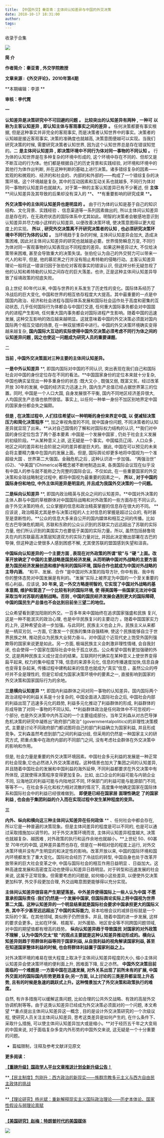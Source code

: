 ```yaml
---
title: 【中国外交】秦亚青：主体间认知差异与中国的外交决策
date: 2018-10-17 18:31:00
author: 
tags: 
---
```



收录于合集

![](/images/3588/2.gif)

**简 介**

  

 **作者简介：秦亚青 , 外交学院教授**

 **文章来源 :《外交评论》，2010年第4期**

 **本期编辑：李源 **

**审核：李代霓**

**一**

 **认知差异是决策研究中不可回避的问题** **。** **比较突出的认知差异有两种** **,** **一种可** **以称为主客认知差异**
**,** **即认知主体与客观事实之间的差异** **。** 任何决策都要有事实根据, 但是这种事实并非完全的客观事实,
而是决策者认知世界中的事实。决策者的认知越是接近客观事实, 决策的准确度也就越高, 决策意图便越可以实现。当我们研究决策的时候, 需要研究决策者认知世界,
因为这个认知世界总是存在错误知觉的。二 **是主体间认知差异** **,** **即决策环境中不同行为体对同一事物的不同认知** **。**
行为体的认知世界是在多种复杂的环境中形成的, 这个环境中存在不同的、但却又是不断互动的行为体。他们都是根据自己的历史背景和实践经验,
对环境和环境中的其他行为体作出判断,
并在这种判断的基础上进行决策。诸多错综复杂的因素——宏观的和微观的、经济的和社会的、内部的和外部的——构成了一个错综复杂的决策环境。这个环境越是复杂,
其中的互动因素和互动关系也就越多, 不同行为体对同一事物的认知差异也就越大。对于第一种的主客认知差异已有不少著述, 但 **主体**
**间认知差异及其导致的后果却没有深入的 ****、** **有重要影响的研究成果 ****。**

 **外交决策中的主体间认知差异也是明显的** **。** 由于行为体的认知是基于自己的知识结构、文化背景、实践经验 、信息渠道等一系列因素做出的,
所以主体间认知差异总是存在的，在无政府状态的国际体系中尤其如此。明智的决策者会敏感地意识到认知差异并尽力缩小这样的认知差异, 以便改善决策环境,
使决策意图得以更大程度上的实现。 **所以** **,** **研究外交决策离不开研究决策者的认知** **,** **也必须研究决策环**
**境中不同行为体的认知** **。** 当环境趋于复杂的时候, 主体间认知差异会加大, 造成决策困难,
因此对主体间认知差异的研究也就越是必要。世界情势瞬息万变, 不同行为体对同一客观事物的认知表现出不同程度的差异。如果这种差异过大, 不仅给决策带来困难,
甚至会导致重大的决策失误。张伯伦认为自己的外交努力可以带来一代人的和平, 但是,
他的慕尼黑之行并没有阻止希特勒的侵略行动。主客认知差异理论一般将这一错误归因于张伯伦对客观事实的错误认识,
但这样分析无疑忽视了他的认知和希特勒的认知之间存在的巨大落差。也许, 正是这种主体间认知差异导致了绥靖政策的彻底失败。

自上世纪 80年代以来, 中国与世界的关系发生了历史性的变化。国际体系经历了冷战后的巨大变化,
中国和世界的相互依存程度大大提高。其中最重要的一点是中国国内政治、经济和社会进程与国际体系发展和国际社会运作处于高度和密集的互动状态,
几乎任何国际行为体都会与中国打交道, 任何重大国际事务都会对中国国内的进程产生影响, 任何重大国内事务都会对国际进程产生影响。随着中国的迅速发展,
这种交互影响的效应越来越明显。这就意味着中国的外交决策必须面对国内国际两个相互交错的场景, 在一种双层博弈中进行。中国的外交决策环境确实变得越来越复杂,
**国内国际大互动的实际使得中国外交决策必须考虑不同行为体之间的认知差异问题 , 因之也使这一问题成为研究人员的重要课题**。

  

二

 **当前** **, 中国外交决策面对三种主要的主体间认知差异。**

 **一是中外认知差异** **, 即国内国际对中国的不同认识,
突出表现在我们自己和国际社会对中国的身份定位存在不同的看法。**中国国家身份的定位本来就十分复杂, 中国也确实呈现出一种多重身份的状态 :既大又小 ,
既强又弱, 既富又贫。经过改革开放 30年的发展, 中国的经济实力迅速上升, 国内生产总值已经占据世界第三的位置。同时, 中国是一个人口大国,
自身发展很不平衡, 国内不同地区经济差异很大, 人均国民生产总值也依然很低。事实上, 以任何一种单一身份不加区别地界定中国的国家身份都会失之偏颇。

 **但是** **, 在决策过程中, 人们往往希望以一种明晰的身份来界定中国, 以** **便减轻决策压力和简化决策程序** **, 加之审视角度的不同,
就中国身份问题, 不同决策者的认知差异就显现了出来。**从对自己国情的了解和对国际权力结构的认识, **我们对中国的身份定位包含了两个基本要素
:中国是一个发展中国家 , 仍处于社会主义发展的初级阶段。**从某种意义上讲, 这无疑是一个事实。中国幅员辽阔、人口众多 ,
地区之间的差异和社会阶层之间的差异都是巨大的。据此, 中国在可以预见的未来会将主要精力集中在国内的发展上面。但是, 国际舆论却更多地将中国视为一个准超级大国
、世界第二大强国。金融危机之后 , 这种认识进一步加强。 “两强治世” (G2)、“中美国”(Chimerica)等概念被不断地制造出来,
各类国际会议现在似乎没有中国人的参与就不能称之为完整的国际会议。不仅如此, 在一些重要国家的外交决策和全球战略制定过程中, 都将中国视为最重要的因素之一。
**所以 , 对于中国的国际身份和地位, 中外主体间差异是明显的, 并且成为我国外交决策的一个问题。**

 **二是纵向认知差异** **,
即国内政治精英与民众之间的认知差异。**中国对外决策的主体人群与中国的草根群体对中国国际战略和对外政策的一些方面存在不同认识。由于外交决策的特点,
公众掌握的信息和政治精英掌握的信息存在很大的不同。 **应该说 , 政治精英尤其是参与决策过程的人士对信息的掌握是超过公众的,
有时甚至是垄断性的。**公众的信息大多来自公开的国内媒体和相互之间的传播。比如在古巴导弹危机期间,
苏联和东欧的公众认识到的苏联实力远远超出了苏联的实际力量, 他们所认识到的美国实力也要低于美国的实际力量。所以,
虽然包括赫鲁晓夫在内的苏联最高决策层知道双方的实际力量对比, 并因此决定撤出部署在古巴的导弹, 但这种退让使很多人感到困惑不解,
尤其使苏联的盟国感到失望和沮丧。

 **中国纵向认知差异的一个主要方面** **, 表现在对外政策的所谓“软”与 “硬 ”上面。改革开放确定了中国的主要战略是国民经济发展,
从而明确中国对外战略的主要方面是为国民经济发展创造和维护有利的国际环境, 国际合作也就成为中国对外战略的主导内涵**。 “和平、发展、合作
”是中国对外决策的指导方针, 你中有我、我中有你的整体态势对中国发展是有利的。“发展”实际上被界定为中国的一个至关重要的 核心利益。应该说, **30
年来, 这一外交方略是明智的, 它实现了中国对外战略的基本意图, 维护和营造了一个比较有利的国际环境, 使**
**得美国等一些国家无法对中国采取当年对苏联的遏制战略。否则** **, 中国的国民经济发展会遇到更大的国际障碍,
中国的国民生产总值也不会达到目前坐三望二的地位。**

公众希望看到更加阳刚的外交。一百多年来中国始终在追求国家强盛和民族 复兴, 这是一种不能泯灭的政治心理, 也是中华民族复兴的主要动力
。随着中国国家实力的上升, 这种希望会进一步加强。与此同时, 民族主义也会上升。民族主义从来都是一柄双刃剑, 一方面, 它激发一个民族的集体自强精神,
使这个民族能够自立于世界民族之林, 推动民众为民族大业努力奋斗。对中国这个近现代史上饱受外国列强欺辱的国家来说更是如此。另一方面,
极端民族主义会刺激非理性情绪, 会自我封闭, 也会使得一个国家在国际社会中处于孤立状态。公众希望中国有更加强硬的外交,
这是两种民族主义成分混合的结果。互联网时代确实在某种意义上使世界变得扁平起来, 权力的集中程度下降, 信息的来源多元化,
信息的传播速度加快,信息自身也变得复杂起来, 传播过程中建构起来的信息也就成为“真实”信息 。虽然公众的呼吁并不全是理性的,
但是它却成为国家决策环境中的要素之一, 直接影响到国家的外交决策和国家国际行为的余地。

 **三是横向认知差异** **, 即国内利益群体之间对同一事物的认知差异。国内国际两个政治进程中的利益关系是十分复杂的, 中国全面进入国际社会之后,
中国社会内部的利益出现了迅速多元化的趋势, 利益多元化推动了利益群体的形成,
利益群体的形成导致了对同一事物的不同认知。**利益群体政治是任何政体中不可忽视的一个部分,
也是外交决策中内外互动的一个主要组成部分。当年艾利森从对古巴导弹危机决策的研究中凝练出“政府部门政治”
(governmentalpolitics)的非理性决策模式, 主要是讨论不同政府部门都试图将自己的部门利益确立为国家利益,
并且形成竞争。艾利森虽然考虑到部门之间的利益分歧, 但采用的仍然是一种国家主义的研究方式, 把重点集中在政府内部的不同部门之间,
没有考虑社会群体在外交决策中的影响和作用。

但是, 社会力量是重要的外交决策环境因素。中国社会多元利益的发展是一种正常的社会现象,它也必然进入外交决策进程。这种情景也加大了集团之间的认知差异,
并且随着中国社会的发展和中国利益的海外延伸, 不同利益都要求在外交决策中有所体现, 这就使得决策程序变得更加复杂。比如, 出口企业的利益可能与内销企业不同,
沿海地区的利益可能与内陆地区不同, 环保部门的利益可能与能源部门不同, 等等不一。在社会多元化和权力相对流散的情况下,
高度集中地确定国家在国际体系和国际社会中的利益已经很难做到。 **即便是已经在国家层** **面理性确定** **了的国家利益 ,
也会由于集团利益的介入而在实现过程中发生某种程度的变异。**

**三**

 **内外、纵向和横向这三种主体间认知差异在任何政体** ** 、任何社会中都会存在, 所以它是一种普遍的决策现象。但是主体间差异的程度是可以不同的,
也是可以通过采取措施加以调节的。对于外交决策环境而言, 主体间认知差异程度越大, 决策也就越复杂、越困难 , 对外政策的执行和运作余地也就越小。**上世纪
50、60甚至 70年代的中国, 这种差异虽然也存在, 但是在一种相对低的程度上运行, 对外交决策环境并没有产生明显的和决定性的影响。改革开放以来,
中国的国际环境和国内环境都发生了重大变化。国际社会经历了冷战后的转型, 中国自身也处于改革开放带来的巨大社会变革之中, 中国与国际社会的相互作用日益明显
、日益加大。这种高速度发展和高密度互动也使得认知差异日趋明显。对于转型和迅速发展的社会来说, 这属于正常现象。但需要考虑的问题是, 如何缩小这些差异,
以便使外交决策更加科学, 外交手段更加合理, 外交战略意图更能够得以充分实现。

 **主体间认知差异很容易产生期望落差。中外差异使得国际上一些人认为中国** **不愿意承担国际责任 :我们仍然是一个发展中国家,
但国际舆论实际上将中国视为世界第二大国。这种认知差异的一个明显结果就是国际社会要求中国承担更大的国际义务, 其中不少甚至远远超出了中国的实际能力,**
哥本哈根会议的减排目标就是一个实际的个案。在其他领域, 类似例子仍然很多。并且, 随着中国的进一步发展,
这样的要求会更多。比如在环保、核裁军、对外援助、地区安全等不同跨国问题领域, 对中国的期望值都有增高的趋势。 **纵向认知差异趋于导致国民**
**对国家的对外政策不理解** **, 认为中国外交太“软 ”的观点主要就是这种认知差异推动形成的。横向认知差异则趋于将群体利益等同于国家利益,
从自我利益的视角解读国家利益, 甚至在知道国家整体利益的时候, 也会将群体利益置于国家利益之上。**

对外决策环境的难易在很大程度上取决于主体间认知差异程度的大小, 缩小主体间认知差异会使决策环境的便利面上升, 困难面下降, 反之亦然。
**中国外交决策目前面临的一个难题是 :一方面中国在迅速发展, 对外关系出现了前所未有的扩展, 中国外交面对的国际国内形势更趋复杂;另一方面,
以上讨论的三类差异都呈现上升态势, 且有的时候是急速的跳跃式上升。这种情景加大了外交决策和政策执行的难度。**

自然, 有许多措施可以缓解这类问题, 比如合理的公共外交战略、有效的高层外交协调机制等等。由于这类认知差异已经成为外交决策必须面对的一个问题, 本文希望
**重点提出主体间认知差异这一概念 , 目的是设计外交决策研究的一个次级议程, 使研究人员关注主体间认知差异, 思考这类差异是如何产生的,
在什么条件下、采取什么措施, 可以使主体间认知差异加大或是缩小。**对于经历五千年之大变局的中国来说, 对于面临复杂多变内外形势的中国外交来说,
这无疑是一个十分重要的问题。

* 篇幅限制，注释及参考文献详见原文

**更多阅读：**

**[【重磅升级】国政学人平台文章推送计划全新升级公告！](http://mp.weixin.qq.com/s?__biz=MzI3MTYzMzE5Mw==&mid=2247487499&idx=1&sn=74580f61faa40945f356bfd7c4964811&chksm=eb3f8e4ddc48075b76c4c2ef4db3038d3895b197924de5b02a4881dd33a9da53f8e54fbfaa32&scene=21#wechat_redirect)**

**[【民主制度】包刚升：西方政治的新现实——族群宗教多元主义与西方自由民主政体的挑战](http://mp.weixin.qq.com/s?__biz=MzI3MTYzMzE5Mw==&mid=2247487509&idx=2&sn=84b4716c0ed083230b816b5240895f3c&chksm=eb3f8e53dc4807458a4303ce1dba31f9a44453f6ef83a1f742209c6f8162d5af3f6098518281&scene=21#wechat_redirect)  
**

**[【理论研究】杨光斌：重新解释现实主义国际政治理论——历史本体论、国家性假设与弱理论禀赋](http://mp.weixin.qq.com/s?__biz=MzI3MTYzMzE5Mw==&mid=2247487445&idx=1&sn=766cba8b23ffe4b09c3188ae0e8afda1&chksm=eb3f9193dc48188582c1c8bd3d671f6a66856c837700bc56fffe2d934177b8af27cd67a795c5&scene=21#wechat_redirect)  
**

**[【美国研究】赵梅：特朗普时代的美国媒体](http://mp.weixin.qq.com/s?__biz=MzI3MTYzMzE5Mw==&mid=2247487420&idx=1&sn=cd8482a1f7c1d727fc4a265258434609&chksm=eb3f91fadc4818ec9c9990f2be4cd3cea4d6e2ae136cbdb62156cc9679d61e9de2d980a1b5e1&scene=21#wechat_redirect)**

![](/images/3588/3.gif)

